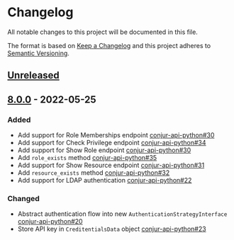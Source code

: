 # Changelog
All notable changes to this project will be documented in this file.

The format is based on [Keep a Changelog](http://keepachangelog.com/en/1.0.0/)
and this project adheres to [Semantic Versioning](http://semver.org/spec/v2.0.0.html).

## [Unreleased]

## [8.0.0] - 2022-05-25

### Added
- Add support for Role Memberships endpoint
  [conjur-api-python#30](https://github.com/cyberark/conjur-api-python/pull/33)
- Add support for Check Privilege endpoint
  [conjur-api-python#34](https://github.com/cyberark/conjur-api-python/pull/34)
- Add support for Show Role endpoint
  [conjur-api-python#30](https://github.com/cyberark/conjur-api-python/pull/30)
- Add `role_exists` method
  [conjur-api-python#35](https://github.com/cyberark/conjur-api-python/pull/35)
- Add support for Show Resource endpoint
  [conjur-api-python#31](https://github.com/cyberark/conjur-api-python/pull/31)
- Add `resource_exists` method
  [conjur-api-python#32](https://github.com/cyberark/conjur-api-python/pull/32)
- Add support for LDAP authentication
  [conjur-api-python#22](https://github.com/cyberark/conjur-api-python/pull/22)

### Changed
- Abstract authentication flow into new `AuthenticationStrategyInterface`
  [conjur-api-python#20](https://github.com/cyberark/conjur-api-python/pull/20)
- Store API key in `CreditentialsData` object
  [conjur-api-python#23](https://github.com/cyberark/conjur-api-python/pull/23)


[Unreleased]: https://github.com/cyberark/conjur-api-python/compare/v8.0.0...HEAD
[8.0.0]: https://github.com/cyberark/conjur-api-python/releases/tag/v8.0.0

